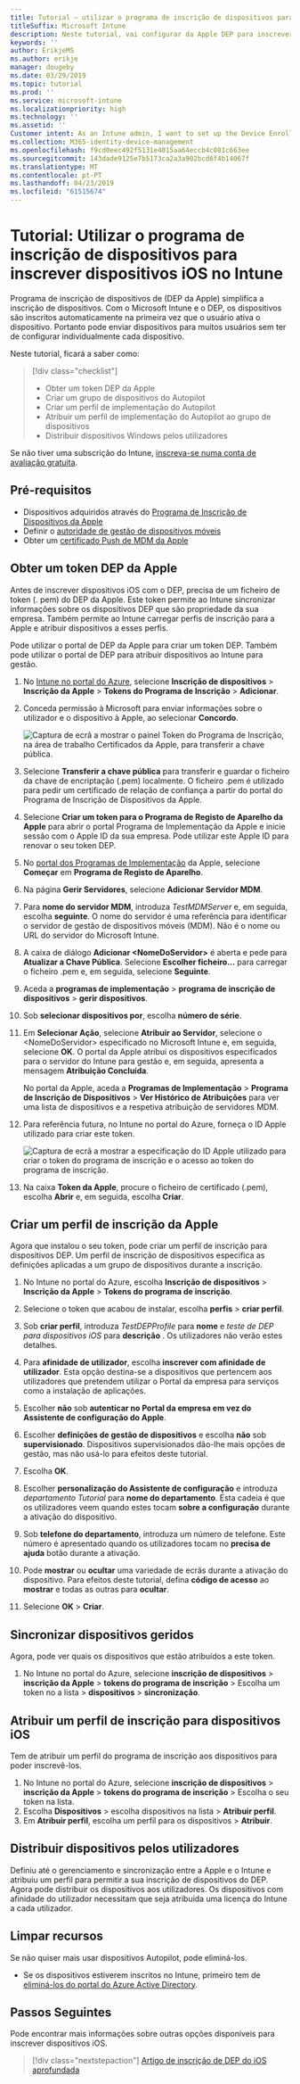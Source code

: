 ```yaml
---
title: Tutorial – utilizar o programa de inscrição de dispositivos para inscrever dispositivos iOS no Intune
titleSuffix: Microsoft Intune
description: Neste tutorial, vai configurar da Apple DEP para inscrever dispositivos iOS no Intune.
keywords: ''
author: ErikjeMS
ms.author: erikje
manager: dougeby
ms.date: 03/29/2019
ms.topic: tutorial
ms.prod: ''
ms.service: microsoft-intune
ms.localizationpriority: high
ms.technology: ''
ms.assetid: ''
Customer intent: As an Intune admin, I want to set up the Device Enrollment Program so that users can automatically enroll in Intune.
ms.collection: M365-identity-device-management
ms.openlocfilehash: f9cd0eec492f5131e4015aa64eccb4c081c663ee
ms.sourcegitcommit: 143dade9125e7b5173ca2a3a902bcd6f4b14067f
ms.translationtype: MT
ms.contentlocale: pt-PT
ms.lasthandoff: 04/23/2019
ms.locfileid: "61515674"
---
```

# <a name="tutorial-use-the-device-enrollment-program-to-enroll-ios-devices-in-intune"></a>Tutorial: Utilizar o programa de inscrição de dispositivos para inscrever dispositivos iOS no Intune
Programa de inscrição de dispositivos de (DEP da Apple) simplifica a inscrição de dispositivos. Com o Microsoft Intune e o DEP, os dispositivos são inscritos automaticamente na primeira vez que o usuário ativa o dispositivo. Portanto pode enviar dispositivos para muitos usuários sem ter de configurar individualmente cada dispositivo. 

Neste tutorial, ficará a saber como:
> [!div class="checklist"]
> * Obter um token DEP da Apple
> * Criar um grupo de dispositivos do Autopilot
> * Criar um perfil de implementação do Autopilot
> * Atribuir um perfil de implementação do Autopilot ao grupo de dispositivos
> * Distribuir dispositivos Windows pelos utilizadores

Se não tiver uma subscrição do Intune, [inscreva-se numa conta de avaliação gratuita](free-trial-sign-up.md).

## <a name="prerequisites"></a>Pré-requisitos
- Dispositivos adquiridos através do [Programa de Inscrição de Dispositivos da Apple](http://deploy.apple.com)
- Definir o [autoridade de gestão de dispositivos móveis](mdm-authority-set.md)
- Obter um [certificado Push de MDM da Apple](apple-mdm-push-certificate-get.md)

## <a name="get-an-apple-dep-token"></a>Obter um token DEP da Apple
Antes de inscrever dispositivos iOS com o DEP, precisa de um ficheiro de token (. pem) do DEP da Apple. Este token permite ao Intune sincronizar informações sobre os dispositivos DEP que são propriedade da sua empresa. Também permite ao Intune carregar perfis de inscrição para a Apple e atribuir dispositivos a esses perfis.

Pode utilizar o portal de DEP da Apple para criar um token DEP. Também pode utilizar o portal de DEP para atribuir dispositivos ao Intune para gestão.

1. No [Intune no portal do Azure](https://aka.ms/intuneportal), selecione **Inscrição de dispositivos** > **Inscrição da Apple** > **Tokens do Programa de Inscrição** > **Adicionar**.

2. Conceda permissão à Microsoft para enviar informações sobre o utilizador e o dispositivo à Apple, ao selecionar **Concordo**.

   ![Captura de ecrã a mostrar o painel Token do Programa de Inscrição, na área de trabalho Certificados da Apple, para transferir a chave pública.](./media/device-enrollment-program-enroll-ios-newui/add-enrollment-program-token-pane.png)

3. Selecione **Transferir a chave pública** para transferir e guardar o ficheiro da chave de encriptação (.pem) localmente. O ficheiro .pem é utilizado para pedir um certificado de relação de confiança a partir do portal do Programa de Inscrição de Dispositivos da Apple.

4. Selecione **Criar um token para o Programa de Registo de Aparelho da Apple** para abrir o portal Programa de Implementação da Apple e inicie sessão com o Apple ID da sua empresa. Pode utilizar este Apple ID para renovar o seu token DEP.

5.  No [portal dos Programas de Implementação](https://deploy.apple.com) da Apple, selecione **Começar** em **Programa de Registo de Aparelho**.

4. Na página **Gerir Servidores**, selecione **Adicionar Servidor MDM**.

5. Para **nome do servidor MDM**, introduza *TestMDMServer* e, em seguida, escolha **seguinte**. O nome do servidor é uma referência para identificar o servidor de gestão de dispositivos móveis (MDM). Não é o nome ou URL do servidor do Microsoft Intune.

6. A caixa de diálogo **Adicionar &lt;NomeDoServidor&gt;** é aberta e pede para **Atualizar a Chave Pública**. Selecione **Escolher ficheiro...** para carregar o ficheiro .pem e, em seguida, selecione **Seguinte**.

6. Aceda a **programas de implementação** > **programa de inscrição de dispositivos** > **gerir dispositivos**.
7. Sob **selecionar dispositivos por**, escolha **número de série**. <!--ask Tiffany about this-->

8. Em **Selecionar Ação**, selecione **Atribuir ao Servidor**, selecione o &lt;NomeDoServidor&gt; especificado no Microsoft Intune e, em seguida, selecione **OK**. O portal da Apple atribui os dispositivos especificados para o servidor do Intune para gestão e, em seguida, apresenta a mensagem **Atribuição Concluída**.

   No portal da Apple, aceda a **Programas de Implementação** &gt; **Programa de Inscrição de Dispositivos** &gt; **Ver Histórico de Atribuições** para ver uma lista de dispositivos e a respetiva atribuição de servidores MDM.

9. Para referência futura, no Intune no portal do Azure, forneça o ID Apple utilizado para criar este token.

    ![Captura de ecrã a mostrar a especificação do ID Apple utilizado para criar o token do programa de inscrição e o acesso ao token do programa de inscrição.](./media/device-enrollment-program-enroll-ios/image03.png)

10. Na caixa **Token da Apple**, procure o ficheiro de certificado (.pem), escolha **Abrir** e, em seguida, escolha **Criar**. 

## <a name="create-an-apple-enrollment-profile"></a>Criar um perfil de inscrição da Apple
Agora que instalou o seu token, pode criar um perfil de inscrição para dispositivos DEP. Um perfil de inscrição de dispositivos especifica as definições aplicadas a um grupo de dispositivos durante a inscrição.

1. No Intune no portal do Azure, escolha **Inscrição de dispositivos** > **Inscrição da Apple** > **Tokens do programa de inscrição**.

2. Selecione o token que acabou de instalar, escolha **perfis** > **criar perfil**.

3. Sob **criar perfil**, introduza *TestDEPProfile* para **nome** e *teste de DEP para dispositivos iOS* para **descrição** . Os utilizadores não verão estes detalhes.

4. Para **afinidade de utilizador**, escolha **inscrever com afinidade de utilizador**. Esta opção destina-se a dispositivos que pertencem aos utilizadores que pretendem utilizar o Portal da empresa para serviços como a instalação de aplicações.

5. Escolher **não** sob **autenticar no Portal da empresa em vez do Assistente de configuração do Apple**.

6. Escolher **definições de gestão de dispositivos** e escolha **não** sob **supervisionado**. Dispositivos supervisionados dão-lhe mais opções de gestão, mas não usá-lo para efeitos deste tutorial.

7. Escolha **OK**.

8. Escolher **personalização do Assistente de configuração** e introduza *departamento Tutorial* para **nome do departamento**. Esta cadeia é que os utilizadores veem quando estes tocam **sobre a configuração** durante a ativação do dispositivo.

9. Sob **telefone do departamento**, introduza um número de telefone. Este número é apresentado quando os utilizadores tocam no **precisa de ajuda** botão durante a ativação.

10. Pode **mostrar** ou **ocultar** uma variedade de ecrãs durante a ativação do dispositivo. Para efeitos deste tutorial, defina **código de acesso** ao **mostrar** e todas as outras para **ocultar**.

11. Selecione **OK** > **Criar**.

## <a name="sync-managed-devices"></a>Sincronizar dispositivos geridos

Agora, pode ver quais os dispositivos que estão atribuídos a este token.

1. No Intune no portal do Azure, selecione **inscrição de dispositivos** > **inscrição da Apple** > **tokens do programa de inscrição** > Escolha um token no a lista > **dispositivos** > **sincronização**.

## <a name="assign-an-enrollment-profile-to-ios-devices"></a>Atribuir um perfil de inscrição para dispositivos iOS

Tem de atribuir um perfil do programa de inscrição aos dispositivos para poder inscrevê-los.

1. No Intune no portal do Azure, selecione **inscrição de dispositivos** > **inscrição da Apple** > **tokens do programa de inscrição** > Escolha o seu token na lista.
2. Escolha **Dispositivos** > escolha dispositivos na lista > **Atribuir perfil**.
3. Em **Atribuir perfil**, escolha um perfil para os dispositivos > **Atribuir**.

## <a name="distribute-devices-to-users"></a>Distribuir dispositivos pelos utilizadores

Definiu até o gerenciamento e sincronização entre a Apple e o Intune e atribuiu um perfil para permitir a sua inscrição de dispositivos do DEP. Agora pode distribuir os dispositivos aos utilizadores. Os dispositivos com afinidade do utilizador necessitam que seja atribuída uma licença do Intune a cada utilizador.

## <a name="clean-up-resources"></a>Limpar recursos

Se não quiser mais usar dispositivos Autopilot, pode eliminá-los.

- Se os dispositivos estiverem inscritos no Intune, primeiro tem de [eliminá-los do portal do Azure Active Directory](devices-wipe.md#delete-devices-from-the-azure-active-directory-portal).

<!--ask tiffany how to do this-->

## <a name="next-steps"></a>Passos Seguintes

Pode encontrar mais informações sobre outras opções disponíveis para inscrever dispositivos iOS.

> [!div class="nextstepaction"]
> [Artigo de inscrição de DEP do iOS aprofundada](device-enrollment-program-enroll-ios.md)
